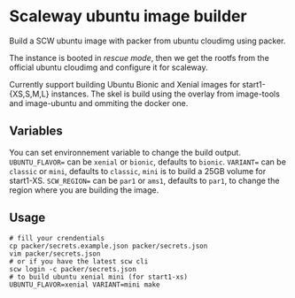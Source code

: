 # Scaleway ubuntu image builder

Build a SCW ubuntu image with packer from ubuntu cloudimg using packer.

The instance is booted in _rescue mode_, then we get the rootfs from the official ubuntu cloudimg and configure it for scaleway.

Currently support building Ubuntu Bionic and Xenial images for start1-{XS,S,M,L} instances.
The skel is build using the overlay from image-tools and image-ubuntu and ommiting the docker one.

## Variables

You can set environnement variable to change the build output.
`UBUNTU_FLAVOR=` can be `xenial` or `bionic`, defaults to `bionic`.
`VARIANT=` can be `classic` or `mini`, defaults to `classic`, `mini` is to build a 25GB volume for start1-XS.
`SCW_REGION=` can be `par1` or `ams1`, defaults to `par1`, to change the region where you are building the image.

## Usage

```
# fill your crendentials
cp packer/secrets.example.json packer/secrets.json
vim packer/secrets.json
# or if you have the latest scw cli
scw login -c packer/secrets.json
# to build ubuntu xenial mini (for start1-xs)
UBUNTU_FLAVOR=xenial VARIANT=mini make
```
